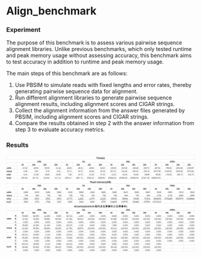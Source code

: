 # Align_benchmark

### Experiment

The purpose of this benchmark is to assess various pairwise sequence alignment libraries. Unlike previous benchmarks, which only tested runtime and peak memory usage without assessing accuracy, this benchmark aims to test accuracy in addition to runtime and peak memory usage. 

The main steps of this benchmark are as follows:

1. Use PBSIM to simulate reads with fixed lengths and error rates, thereby generating pairwise sequence data for alignment.
2. Run different alignment libraries to generate pairwise sequence alignment results, including alignment scores and CIGAR strings.
3. Collect the alignment information from the answer files generated by PBSIM, including alignment scores and CIGAR strings.
4. Compare the results obtained in step 2 with the answer information from step 3 to evaluate accuracy metrics.

### Results

![results](./results/results.png)
